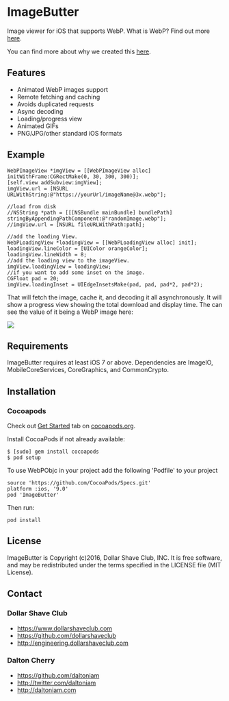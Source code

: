 # ImageButter
 Image viewer for iOS that supports WebP. What is WebP? Find out more [here](https://developers.google.com/speed/webp/).
 
 You can find more about why we created this [here](http://engineering.dollarshaveclub.com/shaving-our-image-size/).

## Features

- Animated WebP images support
- Remote fetching and caching
- Avoids duplicated requests
- Async decoding
- Loading/progress view
- Animated GIFs
- PNG/JPG/other standard iOS formats

## Example

```objc
WebPImageView *imgView = [[WebPImageView alloc] initWithFrame:CGRectMake(0, 30, 300, 300)];
[self.view addSubview:imgView];
imgView.url = [NSURL URLWithString:@"https://yourUrl/imageName@3x.webp"];

//load from disk
//NSString *path = [[[NSBundle mainBundle] bundlePath] stringByAppendingPathComponent:@"randomImage.webp"];
//imgView.url = [NSURL fileURLWithPath:path];

//add the loading View.
WebPLoadingView *loadingView = [[WebPLoadingView alloc] init];
loadingView.lineColor = [UIColor orangeColor];
loadingView.lineWidth = 8;
//add the loading view to the imageView.
imgView.loadingView = loadingView;
//if you want to add some inset on the image.
CGFloat pad = 20;
imgView.loadingInset = UIEdgeInsetsMake(pad, pad, pad*2, pad*2);
```
That will fetch the image, cache it, and decoding it all asynchronously. It will show a progress view showing the total download and display time. The can see the value of it being a WebP image here:


![](https://raw.githubusercontent.com/dollarshaveclub/ImageButter/assets/image-size-graph.jpg)

## Requirements ##

ImageButter requires at least iOS 7 or above. 
Dependencies are ImageIO, MobileCoreServices, CoreGraphics, and CommonCrypto.

## Installation

### Cocoapods

Check out [Get Started](https://guides.cocoapods.org/using/getting-started.html) tab on [cocoapods.org](http://cocoapods.org/).

Install CocoaPods if not already available:

	$ [sudo] gem install cocoapods
	$ pod setup

To use WebPObjc in your project add the following 'Podfile' to your project

	source 'https://github.com/CocoaPods/Specs.git'
	platform :ios, '9.0'
	pod 'ImageButter'

Then run:

    pod install
	
## License

ImageButter is Copyright (c)2016, Dollar Shave Club, INC. It is free software, and may be redistributed under the terms specified in the LICENSE file (MIT License).

## Contact

### Dollar Shave Club

* https://www.dollarshaveclub.com
* https://github.com/dollarshaveclub
* http://engineering.dollarshaveclub.com


### Dalton Cherry
* https://github.com/daltoniam
* http://twitter.com/daltoniam
* http://daltoniam.com